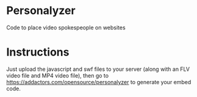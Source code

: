 # Personalyzer
Code to place video spokespeople on websites

# Instructions
Just upload the javascript and swf files to your server (along with an FLV video file and MP4 video file), then go to https://addactors.com/opensource/personalyzer to generate your embed code.
